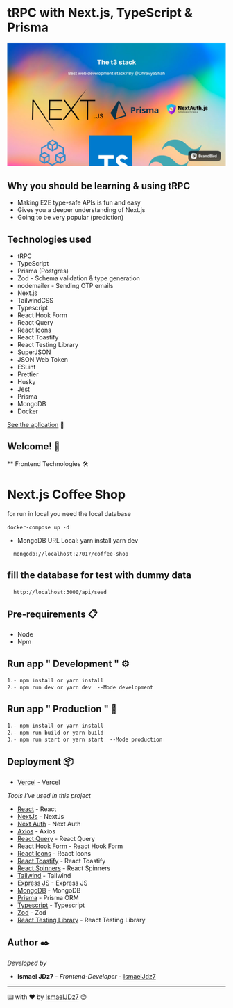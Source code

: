 # tRPC with Next.js, TypeScript & Prisma

![Captura de la app](public/images/trpc.jpeg)

## Why you should be learning & using tRPC

- Making E2E type-safe APIs is fun and easy
- Gives you a deeper understanding of Next.js
- Going to be very popular (prediction)

## Technologies used

- tRPC
- TypeScript
- Prisma (Postgres)
- Zod - Schema validation & type generation
- nodemailer - Sending OTP emails
- Next.js
- TailwindCSS
- Typescript
- React Hook Form
- React Query
- React Icons
- React Toastify
- React Testing Library
- SuperJSON
- JSON Web Token
- ESLint
- Prettier
- Husky
- Jest
- Prisma
- MongoDB
- Docker

[See the aplication](https://meru-ecommerce.vercel.app/) 👀

## Welcome! 👋

\*\* Frontend Technologies 🛠

# Next.js Coffee Shop

for run in local you need the local database

```
docker-compose up -d
```

- MongoDB URL Local:
  yarn install
  yarn dev

```
  mongodb://localhost:27017/coffee-shop
```

## fill the database for test with dummy data

```
  http://localhost:3000/api/seed
```

## Pre-requirements 📋

- Node
- Npm

## Run app " Development " ⚙️

```
1.- npm install or yarn install
2.- npm run dev or yarn dev  --Mode development
```

## Run app " Production " 🚀

```
1.- npm install or yarn install
2.- npm run build or yarn build
3.- npm run start or yarn start  --Mode production
```

## Deployment 📦

- [Vercel](https://vercel.com/) - Vercel

_Tools I've used in this project_

- [React](https://es.reactjs.org/) - React
- [NextJs](https://nextjs.org/) - NextJs
- [Next Auth](https://next-auth.js.org/) - Next Auth
- [Axios](https://axios-http.com/) - Axios
- [React Query](https://react-query-v3.tanstack.com/) - React Query
- [React Hook Form](https://react-hook-form.com/) - React Hook Form
- [React Icons](https://react-icons.github.io/react-icons/) - React Icons
- [React Toastify](https://fkhadra.github.io/react-toastify/introduction) - React Toastify
- [React Spinners](https://www.npmjs.com/package/react-spinners) - React Spinners
- [Tailwind](https://tailwindcss.com/) - Tailwind
- [Express JS](https://expressjs.com/) - Express JS
- [MongoDB](https://www.mongodb.com/) - MongoDB
- [Prisma](https://www.prisma.io/) - Prisma ORM
- [Typescript](https://www.typescriptlang.org/) - Typescript
- [Zod](https://zod.dev/) - Zod
- [React Testing Library](https://testing-library.com/) - React Testing Library

## Author ✒️

_Developed by_

- **Ismael JDz7** - _Frontend-Developer_ - [IsmaelJdz7](https://github.com/IsmaelJDz)

---

⌨️ with ❤️ by [IsmaelJDz7](https://github.com/IsmaelJDz) 😊
